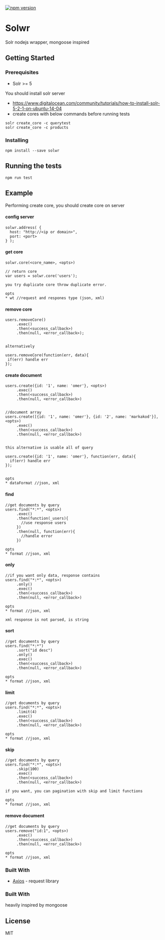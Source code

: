 [![npm version](https://badge.fury.io/js/solwr.svg)](https://badge.fury.io/js/solwr)

# Solwr

Solr nodejs wrapper, mongoose inspired

## Getting Started
### Prerequisites

* Solr >= 5

You should install solr server
* https://www.digitalocean.com/community/tutorials/how-to-install-solr-5-2-1-on-ubuntu-14-04
* create cores with below commands before running tests
```
solr create_core -c querytest
solr create_core -c products
```

### Installing

```
npm install --save solwr
```

## Running the tests

```
npm run test
```

## Example

Performing create core, you should create core on server

#### config server
```
solwr.address( {
  host: "http://<ip or domain>",
  port: <port>
} );
```

#### get core
```
solwr.core(<core_name>, <opts>)

// return core
var users = solwr.core('users');

you try duplicate core throw duplicate error.

opts
* wt //request and respones type (json, xml)
```

#### remove core
```
users.removeCore()
     .exec()
     .then(<success_callback>)
     .then(null, <error_callback>);


alternatively

users.removeCore(function(err, data){
 if(err) handle err
});
```

#### create document
```
users.create({id: '1', name: 'omer'}, <opts>)
     .exec()
     .then(<success_callback>)
     .then(null, <error_callback>)


//document array
users.create([{id: '1', name: 'omer'}, {id: '2', name: 'markakod'}], <opts>)
     .exec()
     .then(<success_callback>)
     .then(null, <error_callback>)


this alternative is usable all of query

users.create({id: '1', name: 'omer'}, function(err, data){
  if(err) handle err
});


opts
* dataFormat //json, xml
```

#### find
```
//get documents by query
users.find("*:*", <opts>)
     .exec()
     .then(function(_users){
       //use response users
     })
     .then(null, function(err){
       //handle error
     })

opts
* format //json, xml
```

#### only
```
//if you want only data, response contains
users.find("*:*", <opts>)
     .only()
     .exec()
     .then(<success_callback>)
     .then(null, <error_callback>)

opts
* format //json, xml

xml response is not parsed, is string
```

#### sort
```
//get documents by query
users.find("*:*")
     .sort("id desc")
     .only()
     .exec()
     .then(<success_callback>)
     .then(null, <error_callback>)

opts
* format //json, xml
```

#### limit
```
//get documents by query
users.find("*:*", <opts>)
     .limit(4)
     .exec()
     .then(<success_callback>)
     .then(null, <error_callback>)

opts
* format //json, xml
```

#### skip
```
//get documents by query
users.find("*:*", <opts>)
     .skip(100)
     .exec()
     .then(<success_callback>)
     .then(null, <error_callback>)

if you want, you can pagination with skip and limit functions

opts
* format //json, xml
```

#### remove document
```
//get documents by query
users.remove("id:1", <opts>)
     .exec()
     .then(<success_callback>)
     .then(null, <error_callback>)

opts
* format //json, xml
```

### Built With

* [Axios](https://github.com/mzabriskie/axios) - request library


### Built With
heavily inspired by mongoose


## License
MIT
